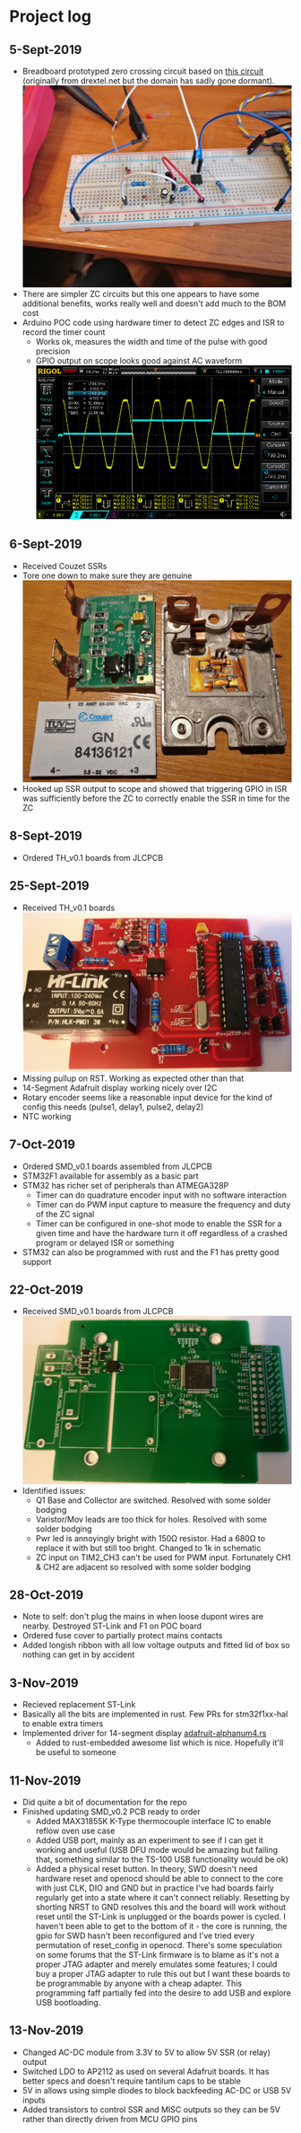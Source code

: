 # Project log

## 5-Sept-2019

* Breadboard prototyped zero crossing circuit based on [this circuit](SimpleIsolatedZeroCrossDetector.pdf) (originally from drextel.net but the domain has sadly gone dormant). ![breadboard poc](img/breadboard_zc_poc.png)
* There are simpler ZC circuits but this one appears to have some additional benefits, works really well and doesn't add much to the BOM cost
* Arduino POC code using hardware timer to detect ZC edges and ISR to record the timer count
    * Works ok, measures the width and time of the pulse with good precision
    * GPIO output on scope looks good against AC waveform ![gpio output against AC](img/zc_scope_output.png)

## 6-Sept-2019

* Received Couzet SSRs
* Tore one down to make sure they are genuine ![ssr teardown](img/ssr_teardown.png)
* Hooked up SSR output to scope and showed that triggering GPIO in ISR was sufficiently before the ZC to correctly enable the SSR in time for the ZC

## 8-Sept-2019

* Ordered TH_v0.1 boards from JLCPCB

## 25-Sept-2019

* Received TH_v0.1 boards ![Image of TH v0.1 fully assembled](img/th_0.1.jpg)
* Missing pullup on RST. Working as expected other than that
* 14-Segment Adafruit display working nicely over I2C
* Rotary encoder seems like a reasonable input device for the kind of config this needs (pulse1, delay1, pulse2, delay2)
* NTC working

## 7-Oct-2019

* Ordered SMD_v0.1 boards assembled from JLCPCB
* STM32F1 available for assembly as a basic part
* STM32 has richer set of peripherals than ATMEGA328P
    * Timer can do quadrature encoder input with no software interaction
    * Timer can do PWM input capture to measure the frequency and duty of the ZC signal
    * Timer can be configured in one-shot mode to enable the SSR for a given time and have the hardware turn it off regardless of a crashed program or delayed ISR or something
* STM32 can also be programmed with rust and the F1 has pretty good support

## 22-Oct-2019

* Received SMD_v0.1 boards from JLCPCB ![Image of v0.1 from jlc](img/smd_0.1_jlc.jpg)
* Identified issues:
    * Q1 Base and Collector are switched. Resolved with some solder bodging
    * Varistor/Mov leads are too thick for holes. Resolved with some solder bodging
    * Pwr led is annoyingly bright with 150Ω resistor. Had a 680Ω to replace it with but still too bright. Changed to 1k in schematic
    * ZC input on TIM2_CH3 can't be used for PWM input. Fortunately CH1 & CH2 are adjacent so resolved with some solder bodging

## 28-Oct-2019

* Note to self: don't plug the mains in when loose dupont wires are nearby. Destroyed ST-Link and F1 on POC board
* Ordered fuse cover to partially protect mains contacts
* Added longish ribbon with all low voltage outputs and fitted lid of box so nothing can get in by accident

## 3-Nov-2019

* Recieved replacement ST-Link
* Basically all the bits are implemented in rust. Few PRs for stm32f1xx-hal to enable extra timers
* Implemented driver for 14-segment display [adafruit-alphanum4.rs](https://github.com/cs2dsb/adafruit-alphanum4.rs)
    * Added to rust-embedded awesome list which is nice. Hopefully it'll be useful to someone

## 11-Nov-2019

* Did quite a bit of documentation for the repo
* Finished updating SMD_v0.2 PCB ready to order
    * Added MAX31855K K-Type thermocouple interface IC to enable reflow oven use case
    * Added USB port, mainly as an experiment to see if I can get it working and useful (USB DFU mode would be amazing but failing that, something similar to the TS-100 USB functionality would be ok)
    * Added a physical reset button. In theory, SWD doesn't need hardware reset and openocd should be able to connect to the core with just CLK, DIO and GND but in practice I've had boards fairly regularly get into a state where it can't connect reliably. Resetting by shorting NRST to GND resolves this and the board will work without reset until the ST-Link is unplugged or the boards power is cycled. I haven't been able to get to the bottom of it - the core is running, the gpio for SWD hasn't been reconfigured and I've tried every permutation of reset_config in openocd. There's some speculation on some forums that the ST-Link firmware is to blame as it's not a proper JTAG adapter and merely emulates some features; I could buy a proper JTAG adapter to rule this out but I want these boards to be programmable by anyone with a cheap adapter. This programming faff partially fed into the desire to add USB and explore USB bootloading. 

## 13-Nov-2019

* Changed AC-DC module from 3.3V to 5V to allow 5V SSR (or relay) output
* Switched LDO to AP2112 as used on several Adafruit boards. It has better specs and doesn't require tantilum caps to be stable
* 5V in allows using simple diodes to block backfeeding AC-DC or USB 5V inputs
* Added transistors to control SSR and MISC outputs so they can be 5V rather than directly driven from MCU GPIO pins

